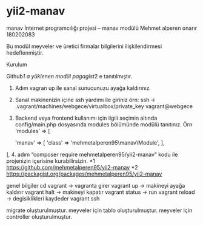 # yii2-manav
manav
İnternet programcılığı projesi – manav modülü
Mehmet alperen onarır 180202083 


Bu modül meyveler ve üretici firmalar bilgilerini ilişkilendirmesi hedeflenmiştir.

Kurulum

Github*1 a yüklenen modül pagagist*2 e tanıtılmıştır. 
 

1.	Adım vagran up ile sanal sunucunuzu ayağa kaldırınız.
2.	Sanal makinenizin içine ssh yardımı ile giriniz  örn: ssh -i .vagrant/machines/webgece/virtualbox/private_key vagrant@webgece
3.	Backend veya frontend kullanımı için ilgili seçimin altında config/main.php dosyasında modules bölümünde modülü tanıtınız.
Örn 
'modules' => [
     
     'manav' => [
            'class' => 'mehmetalperen95\manav\Module',
        ],

   ],
   4. adım  “composer require mehmetalperen95/yii2-manav” kodu ile projenizin içerisine kurabilirsizin.
*1 https://github.com/mehmetalperen95/yii2-manav
*2 https://packagist.org/packages/mehmetalperen95/yii2-manav


genel bilgiler
cd vagrant   -> vagranta girer
vagrant up   -> makineyi ayağa kaldırır
vagrant halt -> makineyi kapatır
vagrant status -> run
vagrant reload -> degisiklikleri kaydeder
vagrant ssh 



migrate oluşturulmuştur.
meyveler için tablo oluşturulmuştur.
meyveler için controller oluşturulmuştur.
